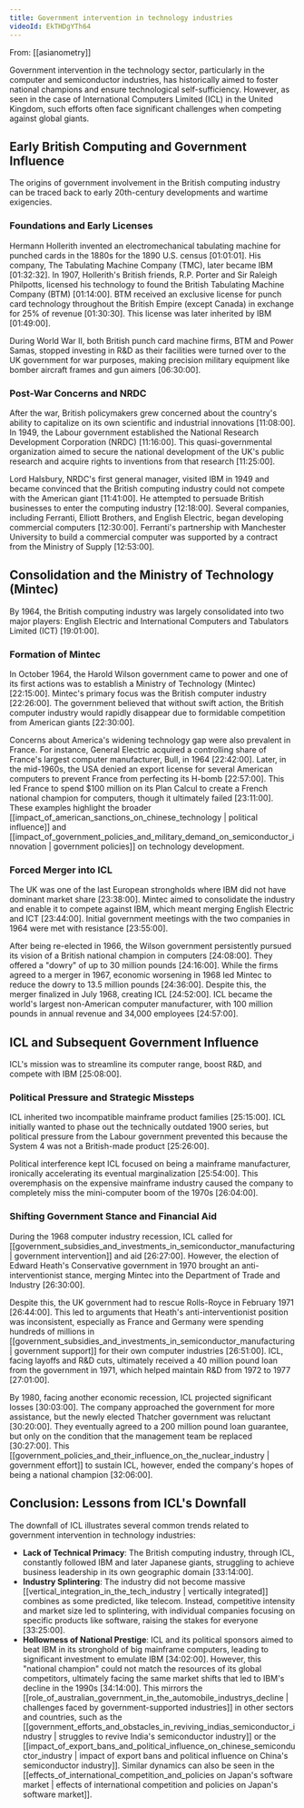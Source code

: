 ```yaml
---
title: Government intervention in technology industries
videoId: EkTHDgYTh64
---
```


From: [[asianometry]] <br/> 

Government intervention in the technology sector, particularly in the computer and semiconductor industries, has historically aimed to foster national champions and ensure technological self-sufficiency. However, as seen in the case of International Computers Limited (ICL) in the United Kingdom, such efforts often face significant challenges when competing against global giants.

## Early British Computing and Government Influence

The origins of government involvement in the British computing industry can be traced back to early 20th-century developments and wartime exigencies.

### Foundations and Early Licenses
Hermann Hollerith invented an electromechanical tabulating machine for punched cards in the 1880s for the 1890 U.S. census <a class="yt-timestamp" data-t="01:01:01">[01:01:01]</a>. His company, The Tabulating Machine Company (TMC), later became IBM <a class="yt-timestamp" data-t="01:32:32">[01:32:32]</a>. In 1907, Hollerith's British friends, R.P. Porter and Sir Raleigh Philpotts, licensed his technology to found the British Tabulating Machine Company (BTM) <a class="yt-timestamp" data-t="01:14:00">[01:14:00]</a>. BTM received an exclusive license for punch card technology throughout the British Empire (except Canada) in exchange for 25% of revenue <a class="yt-timestamp" data-t="01:30:30">[01:30:30]</a>. This license was later inherited by IBM <a class="yt-timestamp" data-t="01:49:00">[01:49:00]</a>.

During World War II, both British punch card machine firms, BTM and Power Samas, stopped investing in R&D as their facilities were turned over to the UK government for war purposes, making precision military equipment like bomber aircraft frames and gun aimers <a class="yt-timestamp" data-t="06:30:00">[06:30:00]</a>.

### Post-War Concerns and NRDC
After the war, British policymakers grew concerned about the country's ability to capitalize on its own scientific and industrial innovations <a class="yt-timestamp" data-t="11:08:00">[11:08:00]</a>. In 1949, the Labour government established the National Research Development Corporation (NRDC) <a class="yt-timestamp" data-t="11:16:00">[11:16:00]</a>. This quasi-governmental organization aimed to secure the national development of the UK's public research and acquire rights to inventions from that research <a class="yt-timestamp" data-t="11:25:00">[11:25:00]</a>.

Lord Halsbury, NRDC's first general manager, visited IBM in 1949 and became convinced that the British computing industry could not compete with the American giant <a class="yt-timestamp" data-t="11:41:00">[11:41:00]</a>. He attempted to persuade British businesses to enter the computing industry <a class="yt-timestamp" data-t="12:18:00">[12:18:00]</a>. Several companies, including Ferranti, Elliott Brothers, and English Electric, began developing commercial computers <a class="yt-timestamp" data-t="12:30:00">[12:30:00]</a>. Ferranti's partnership with Manchester University to build a commercial computer was supported by a contract from the Ministry of Supply <a class="yt-timestamp" data-t="12:53:00">[12:53:00]</a>.

## Consolidation and the Ministry of Technology (Mintec)

By 1964, the British computing industry was largely consolidated into two major players: English Electric and International Computers and Tabulators Limited (ICT) <a class="yt-timestamp" data-t="19:01:00">[19:01:00]</a>.

### Formation of Mintec
In October 1964, the Harold Wilson government came to power and one of its first actions was to establish a Ministry of Technology (Mintec) <a class="yt-timestamp" data-t="22:15:00">[22:15:00]</a>. Mintec's primary focus was the British computer industry <a class="yt-timestamp" data-t="22:26:00">[22:26:00]</a>. The government believed that without swift action, the British computer industry would rapidly disappear due to formidable competition from American giants <a class="yt-timestamp" data-t="22:30:00">[22:30:00]</a>.

Concerns about America's widening technology gap were also prevalent in France. For instance, General Electric acquired a controlling share of France's largest computer manufacturer, Bull, in 1964 <a class="yt-timestamp" data-t="22:42:00">[22:42:00]</a>. Later, in the mid-1960s, the USA denied an export license for several American computers to prevent France from perfecting its H-bomb <a class="yt-timestamp" data-t="22:57:00">[22:57:00]</a>. This led France to spend $100 million on its Plan Calcul to create a French national champion for computers, though it ultimately failed <a class="yt-timestamp" data-t="23:11:00">[23:11:00]</a>. These examples highlight the broader [[impact_of_american_sanctions_on_chinese_technology | political influence]] and [[impact_of_government_policies_and_military_demand_on_semiconductor_innovation | government policies]] on technology development.

### Forced Merger into ICL
The UK was one of the last European strongholds where IBM did not have dominant market share <a class="yt-timestamp" data-t="23:38:00">[23:38:00]</a>. Mintec aimed to consolidate the industry and enable it to compete against IBM, which meant merging English Electric and ICT <a class="yt-timestamp" data-t="23:44:00">[23:44:00]</a>. Initial government meetings with the two companies in 1964 were met with resistance <a class="yt-timestamp" data-t="23:55:00">[23:55:00]</a>.

After being re-elected in 1966, the Wilson government persistently pursued its vision of a British national champion in computers <a class="yt-timestamp" data-t="24:08:00">[24:08:00]</a>. They offered a "dowry" of up to 30 million pounds <a class="yt-timestamp" data-t="24:16:00">[24:16:00]</a>. While the firms agreed to a merger in 1967, economic worsening in 1968 led Mintec to reduce the dowry to 13.5 million pounds <a class="yt-timestamp" data-t="24:36:00">[24:36:00]</a>. Despite this, the merger finalized in July 1968, creating ICL <a class="yt-timestamp" data-t="24:52:00">[24:52:00]</a>. ICL became the world's largest non-American computer manufacturer, with 100 million pounds in annual revenue and 34,000 employees <a class="yt-timestamp" data-t="24:57:00">[24:57:00]</a>.

## ICL and Subsequent Government Influence

ICL's mission was to streamline its computer range, boost R&D, and compete with IBM <a class="yt-timestamp" data-t="25:08:00">[25:08:00]</a>.

### Political Pressure and Strategic Missteps
ICL inherited two incompatible mainframe product families <a class="yt-timestamp" data-t="25:15:00">[25:15:00]</a>. ICL initially wanted to phase out the technically outdated 1900 series, but political pressure from the Labour government prevented this because the System 4 was not a British-made product <a class="yt-timestamp" data-t="25:26:00">[25:26:00]</a>.

Political interference kept ICL focused on being a mainframe manufacturer, ironically accelerating its eventual marginalization <a class="yt-timestamp" data-t="25:54:00">[25:54:00]</a>. This overemphasis on the expensive mainframe industry caused the company to completely miss the mini-computer boom of the 1970s <a class="yt-timestamp" data-t="26:04:00">[26:04:00]</a>.

### Shifting Government Stance and Financial Aid
During the 1968 computer industry recession, ICL called for [[government_subsidies_and_investments_in_semiconductor_manufacturing | government intervention]] and aid <a class="yt-timestamp" data-t="26:27:00">[26:27:00]</a>. However, the election of Edward Heath's Conservative government in 1970 brought an anti-interventionist stance, merging Mintec into the Department of Trade and Industry <a class="yt-timestamp" data-t="26:30:00">[26:30:00]</a>.

Despite this, the UK government had to rescue Rolls-Royce in February 1971 <a class="yt-timestamp" data-t="26:44:00">[26:44:00]</a>. This led to arguments that Heath's anti-interventionist position was inconsistent, especially as France and Germany were spending hundreds of millions in [[government_subsidies_and_investments_in_semiconductor_manufacturing | government support]] for their own computer industries <a class="yt-timestamp" data-t="26:51:00">[26:51:00]</a>. ICL, facing layoffs and R&D cuts, ultimately received a 40 million pound loan from the government in 1971, which helped maintain R&D from 1972 to 1977 <a class="yt-timestamp" data-t="27:01:00">[27:01:00]</a>.

By 1980, facing another economic recession, ICL projected significant losses <a class="yt-timestamp" data-t="30:03:00">[30:03:00]</a>. The company approached the government for more assistance, but the newly elected Thatcher government was reluctant <a class="yt-timestamp" data-t="30:20:00">[30:20:00]</a>. They eventually agreed to a 200 million pound loan guarantee, but only on the condition that the management team be replaced <a class="yt-timestamp" data-t="30:27:00">[30:27:00]</a>. This [[government_policies_and_their_influence_on_the_nuclear_industry | government effort]] to sustain ICL, however, ended the company's hopes of being a national champion <a class="yt-timestamp" data-t="32:06:00">[32:06:00]</a>.

## Conclusion: Lessons from ICL's Downfall

The downfall of ICL illustrates several common trends related to government intervention in technology industries:

*   **Lack of Technical Primacy**: The British computing industry, through ICL, constantly followed IBM and later Japanese giants, struggling to achieve business leadership in its own geographic domain <a class="yt-timestamp" data-t="33:14:00">[33:14:00]</a>.
*   **Industry Splintering**: The industry did not become massive [[vertical_integration_in_the_tech_industry | vertically integrated]] combines as some predicted, like telecom. Instead, competitive intensity and market size led to splintering, with individual companies focusing on specific products like software, raising the stakes for everyone <a class="yt-timestamp" data-t="33:25:00">[33:25:00]</a>.
*   **Hollowness of National Prestige**: ICL and its political sponsors aimed to beat IBM in its stronghold of big mainframe computers, leading to significant investment to emulate IBM <a class="yt-timestamp" data-t="34:02:00">[34:02:00]</a>. However, this "national champion" could not match the resources of its global competitors, ultimately facing the same market shifts that led to IBM's decline in the 1990s <a class="yt-timestamp" data-t="34:14:00">[34:14:00]</a>. This mirrors the [[role_of_australian_government_in_the_automobile_industrys_decline | challenges faced by government-supported industries]] in other sectors and countries, such as the [[government_efforts_and_obstacles_in_reviving_indias_semiconductor_industry | struggles to revive India's semiconductor industry]] or the [[impact_of_export_bans_and_political_influence_on_chinese_semiconductor_industry | impact of export bans and political influence on China's semiconductor industry]]. Similar dynamics can also be seen in the [[effects_of_international_competition_and_policies on Japan's software market | effects of international competition and policies on Japan's software market]].